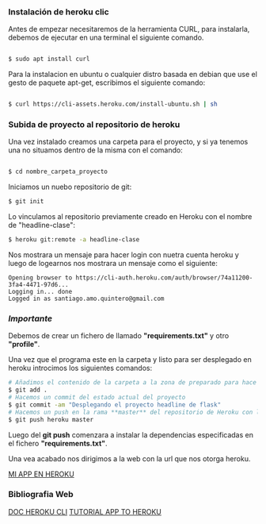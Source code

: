 ### Instalación de heroku clic

Antes de empezar necesitaremos de la herramienta CURL, para instalarla, debemos de ejecutar en una terminal el siguiente comando.

```sh

$ sudo apt install curl

```

Para la instalacion en ubuntu o cualquier distro basada en debian que use el gesto de paquete apt-get, escribimos el siguiente comando:

```sh

$ curl https://cli-assets.heroku.com/install-ubuntu.sh | sh

```
### Subida de proyecto al repositorio de heroku

Una vez instalado creamos una carpeta para el proyecto, y si ya tenemos una no situamos dentro de la misma con el comando:

```sh

$ cd nombre_carpeta_proyecto

```
Iniciamos un nuebo repositorio de git:
```sh
$ git init
```
Lo vinculamos al repositorio previamente creado en Heroku con el nombre de "headline-clase":
```sh
$ heroku git:remote -a headline-clase
```
Nos mostrara un mensaje para hacer login con nuetra cuenta heroku y luego de logearnos nos mostrara un mensaje como el siguiente:
```
Opening browser to https://cli-auth.heroku.com/auth/browser/74a11200-3fa4-4471-97d6...
Logging in... done
Logged in as santiago.amo.quintero@gmail.com
```
### *Importante* 

Debemos de crear un fichero de llamado **"requirements.txt"** y otro **"profile"**.

Una vez que el programa este en la carpeta y listo para ser desplegado en heroku introcimos los siguientes comandos:

```sh
# Añadimos el contenido de la carpeta a la zona de preparado para hace commit de git
$ git add .
# Hacemos un commit del estado actual del proyecto
$ git commit -am "Desplegando el proyecto headline de flask"
# Hacemos un push en la rama **master** del repositorio de Heroku con las herramienta git
$ git push heroku master
```
Luego del **git push** comenzara a instalar la dependencias especificadas en el fichero **"requirements.txt"**.

Una vea acabado nos dirigimos a la web con la url que nos otorga heroku.

[MI APP EN HEROKU](https://headline-clase.herokuapp.com/)

### Bibliografia Web

[DOC HEROKU CLI](https://devcenter.heroku.com/articles/heroku-cli)
[TUTORIAL APP TO HEROKU](https://medium.com/the-andela-way/deploying-a-python-flask-app-to-heroku-41250bda27d0)
